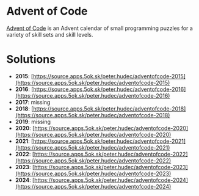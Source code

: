 # Advent of Code

[Advent of Code](https://adventofcode.com/) is an Advent calendar of small programming puzzles for a variety of skill sets and skill levels.

# Solutions

- **2015**: [https://source.apps.5ok.sk/peter.hudec/adventofcode-2015](https://source.apps.5ok.sk/peter.hudec/adventofcode-2015)
- **2016**: [https://source.apps.5ok.sk/peter.hudec/adventofcode-2016](https://source.apps.5ok.sk/peter.hudec/adventofcode-2016)
- **2017**: missing
- **2018**: [https://source.apps.5ok.sk/peter.hudec/adventofcode-2018](https://source.apps.5ok.sk/peter.hudec/adventofcode-2018)
- **2019**: missing
- **2020**: [https://source.apps.5ok.sk/peter.hudec/adventofcode-2020](https://source.apps.5ok.sk/peter.hudec/adventofcode-2020)
- **2021**: [https://source.apps.5ok.sk/peter.hudec/adventofcode-2021](https://source.apps.5ok.sk/peter.hudec/adventofcode-2021)
- **2022**: [https://source.apps.5ok.sk/peter.hudec/adventofcode-2022](https://source.apps.5ok.sk/peter.hudec/adventofcode-2022)
- **2023**: [https://source.apps.5ok.sk/peter.hudec/adventofcode-2023](https://source.apps.5ok.sk/peter.hudec/adventofcode-2023)
- **2024**: [https://source.apps.5ok.sk/peter.hudec/adventofcode-2024](https://source.apps.5ok.sk/peter.hudec/adventofcode-2024)

